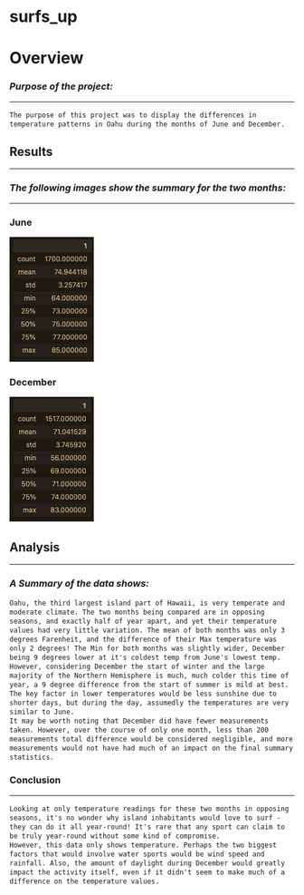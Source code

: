 # surfs_up

# **Overview**
### *Purpose of the project:*
___
    The purpose of this project was to display the differences in temperature patterns in Oahu during the months of June and December.

## **Results**
___
### *The following images show the summary for the two months:*
___
### **June**
![June Summary](Surfs_Up_Challenge/June_Summary.png)
### **December**
![Alt text](Surfs_Up_Challenge/December_Summary.png)

## **Analysis**
___
### *A Summary of the data shows:*
    Oahu, the third largest island part of Hawaii, is very temperate and moderate climate. The two months being compared are in opposing seasons, and exactly half of year apart, and yet their temperature values had very little variation. The mean of both months was only 3 degrees Farenheit, and the difference of their Max temperature was only 2 degrees! The Min for both months was slightly wider, December being 9 degrees lower at it's coldest temp from June's lowest temp. However, considering December the start of winter and the large majority of the Northern Hemisphere is much, much colder this time of year, a 9 degree difference from the start of summer is mild at best. The key factor in lower temperatures would be less sunshine due to shorter days, but during the day, assumedly the temperatures are very similar to June.
    It may be worth noting that December did have fewer measurements taken. However, over the course of only one month, less than 200 measurements total difference would be considered negligible, and more measurements would not have had much of an impact on the final summary statistics.

### Conclusion
___
    Looking at only temperature readings for these two months in opposing seasons, it's no wonder why island inhabitants would love to surf - they can do it all year-round! It's rare that any sport can claim to be truly year-round without some kind of compromise. 
    However, this data only shows temperature. Perhaps the two biggest factors that would involve water sports would be wind speed and rainfall. Also, the amount of daylight during December would greatly impact the activity itself, even if it didn't seem to make much of a difference on the temperature values.


